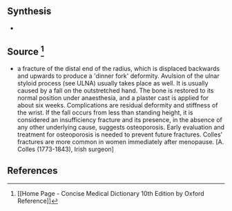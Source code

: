## Synthesis
- 
## Source [^1]
- a fracture of the distal end of the radius, which is displaced backwards and upwards to produce a 'dinner fork' deformity. Avulsion of the ulnar styloid process (see ULNA) usually takes place as well. It is usually caused by a fall on the outstretched hand. The bone is restored to its normal position under anaesthesia, and a plaster cast is applied for about six weeks. Complications are residual deformity and stiffness of the wrist. If the fall occurs from less than standing height, it is considered an insufficiency fracture and its presence, in the absence of any other underlying cause, suggests osteoporosis. Early evaluation and treatment for osteoporosis is needed to prevent future fractures. Colles' fractures are more common in women immediately after menopause. \[A. Colles (1773-1843), Irish surgeon]
## References

[^1]: [[Home Page - Concise Medical Dictionary 10th Edition by Oxford Reference]]